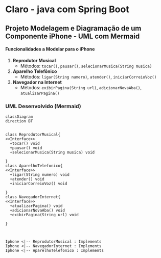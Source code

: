 # Claro - java com Spring Boot 
## Projeto Modelagem e Diagramação de um Componente iPhone - UML com Mermaid

#### Funcionalidades a Modelar para o iPhone
1. **Reprodutor Musical**
   - Métodos: `tocar()`, `pausar()`, `selecionarMusica(String musica)`
2. **Aparelho Telefônico**
   - Métodos: `ligar(String numero)`, `atender()`, `iniciarCorreioVoz()`
3. **Navegador na Internet**
   - Métodos: `exibirPagina(String url)`, `adicionarNovaAba()`, `atualizarPagina()`

### UML Desenvolvido (Mermaid)

```mermaid
classDiagram
direction BT


class ReprodutorMusical{
<<Interface>>
  +tocar() void
  +pausar() void
  +selecionarMusica(String musica) void

}
class AparelhoTelefonico{
<<Interface>>
  +ligar(String numero) void
  +atender() void
  +iniciarCorreioVoz() void

}
class NavegadorInternet{
<<Interface>>
  +atualizarPagina() void
  +adicionarNovaAba() void
  +exibirPagina(String url) void

}



Iphone <|-- ReprodutorMusical : Implements
Iphone <|-- NavegadorInternet : Implements
Iphone <|-- AparelhoTelefonico : Implements


```
